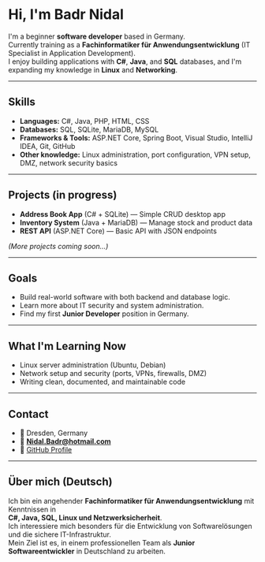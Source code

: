 # Hi, I'm Badr Nidal

I'm a beginner **software developer** based in Germany.  
Currently training as a **Fachinformatiker für Anwendungsentwicklung** (IT Specialist in Application Development).  
I enjoy building applications with **C#**, **Java**, and **SQL** databases, and I'm expanding my knowledge in **Linux** and **Networking**.

---

##  Skills
- **Languages:** C#, Java, PHP, HTML, CSS  
- **Databases:** SQL, SQLite, MariaDB, MySQL  
- **Frameworks & Tools:** ASP.NET Core, Spring Boot, Visual Studio, IntelliJ IDEA, Git, GitHub  
- **Other knowledge:** Linux administration, port configuration, VPN setup, DMZ, network security basics  

---

##  Projects (in progress)
-  **Address Book App** (C# + SQLite) — Simple CRUD desktop app  
-  **Inventory System** (Java + MariaDB) — Manage stock and product data  
-  **REST API** (ASP.NET Core) — Basic API with JSON endpoints  

*(More projects coming soon...)*

---

##  Goals
- Build real-world software with both backend and database logic.  
- Learn more about IT security and system administration.  
- Find my first **Junior Developer** position in Germany.  

---

##  What I'm Learning Now
- Linux server administration (Ubuntu, Debian)  
- Network setup and security (ports, VPNs, firewalls, DMZ)  
- Writing clean, documented, and maintainable code  

---

##  Contact
- 📍 Dresden, Germany  
- 📧 **Nidal.Badr@hotmail.com**  
- 💼 [GitHub Profile](https://github.com/Badr-Nidal)

---

## Über mich (Deutsch)
Ich bin ein angehender **Fachinformatiker für Anwendungsentwicklung** mit Kenntnissen in  
**C#, Java, SQL, Linux und Netzwerksicherheit**.  
Ich interessiere mich besonders für die Entwicklung von Softwarelösungen und die sichere IT-Infrastruktur.  
Mein Ziel ist es, in einem professionellen Team als **Junior Softwareentwickler** in Deutschland zu arbeiten.

